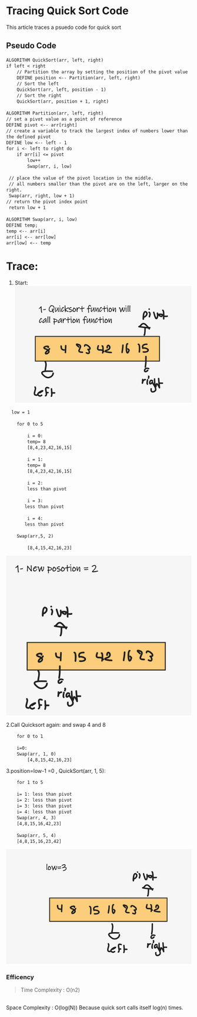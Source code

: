# Tracing Quick Sort Code
This article traces a psuedo code for quick sort

## Pseudo Code
    ALGORITHM QuickSort(arr, left, right)
    if left < right
        // Partition the array by setting the position of the pivot value
        DEFINE position <-- Partition(arr, left, right)
        // Sort the left
        QuickSort(arr, left, position - 1)
        // Sort the right
        QuickSort(arr, position + 1, right)

    ALGORITHM Partition(arr, left, right)
    // set a pivot value as a point of reference
    DEFINE pivot <-- arr[right]
    // create a variable to track the largest index of numbers lower than the defined pivot
    DEFINE low <-- left - 1
    for i <- left to right do
        if arr[i] <= pivot
            low++
            Swap(arr, i, low)

     // place the value of the pivot location in the middle.
     // all numbers smaller than the pivot are on the left, larger on the right.
     Swap(arr, right, low + 1)
    // return the pivot index point
     return low + 1

    ALGORITHM Swap(arr, i, low)
    DEFINE temp;
    temp <-- arr[i]
    arr[i] <-- arr[low]
    arr[low] <-- temp

# Trace:

1. Start:
![](part1.PNG)

```
  low = 1

    for 0 to 5

        i = 0:
        temp= 8
        [8,4,23,42,16,15]

        i = 1:
        temp= 8
        [8,4,23,42,16,15]

        i = 2:
        less than pivot

        i = 3:
       less than pivot

        i = 4:
       less than pivot

    Swap(arr,5, 2)

        [8,4,15,42,16,23]

```
![2](part2.PNG)


2.Call Quicksort again: and swap 4 and 8
``` low = -1
    for 0 to 1

    i=0:
    Swap(arr, 1, 0)
        [4,8,15,42,16,23]

```
3.position=low-1 =0 , QuickSort(arr, 1, 5):
```   low = 3
    for 1 to 5

    i= 1: less than pivot
    i= 2: less than pivot
    i= 3: less than pivot
    i= 4: less than pivot
    Swap(arr, 4, 3)
    [4,8,15,16,42,23]

    Swap(arr, 5, 4)
    [4,8,15,16,23,42]
```
![3](part3.PNG)
### Efficency
> Time Complexity : O(n2)
<br>
Space Complexity : O(log(N)) Because quick sort calls itself log(n) times.
